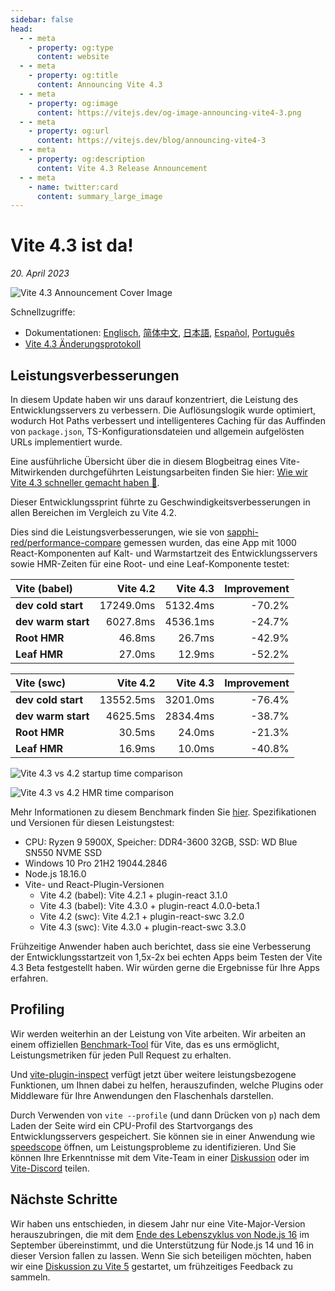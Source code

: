 ```yaml
---
sidebar: false
head:
  - - meta
    - property: og:type
      content: website
  - - meta
    - property: og:title
      content: Announcing Vite 4.3
  - - meta
    - property: og:image
      content: https://vitejs.dev/og-image-announcing-vite4-3.png
  - - meta
    - property: og:url
      content: https://vitejs.dev/blog/announcing-vite4-3
  - - meta
    - property: og:description
      content: Vite 4.3 Release Announcement
  - - meta
    - name: twitter:card
      content: summary_large_image
---
```


# Vite 4.3 ist da!

_20. April 2023_

![Vite 4.3 Announcement Cover Image](/og-image-announcing-vite4-3.png)

Schnellzugriffe:

- Dokumentationen: [Englisch](/), [简体中文](https://cn.vitejs.dev/), [日本語](https://ja.vitejs.dev/), [Español](https://es.vitejs.dev/), [Português](https://pt.vitejs.dev/)
- [Vite 4.3 Änderungsprotokoll](https://github.com/vitejs/vite/blob/main/packages/vite/CHANGELOG.md#430-2023-04-20)

## Leistungsverbesserungen

In diesem Update haben wir uns darauf konzentriert, die Leistung des Entwicklungsservers zu verbessern. Die Auflösungslogik wurde optimiert, wodurch Hot Paths verbessert und intelligenteres Caching für das Auffinden von `package.json`, TS-Konfigurationsdateien und allgemein aufgelösten URLs implementiert wurde.

Eine ausführliche Übersicht über die in diesem Blogbeitrag eines Vite-Mitwirkenden durchgeführten Leistungsarbeiten finden Sie hier: [Wie wir Vite 4.3 schneller gemacht haben 🚀](https://sun0day.github.io/blog/vite/why-vite4_3-is-faster.html).

Dieser Entwicklungssprint führte zu Geschwindigkeitsverbesserungen in allen Bereichen im Vergleich zu Vite 4.2.

Dies sind die Leistungsverbesserungen, wie sie von [sapphi-red/performance-compare](https://github.com/sapphi-red/performance-compare) gemessen wurden, das eine App mit 1000 React-Komponenten auf Kalt- und Warmstartzeit des Entwicklungsservers sowie HMR-Zeiten für eine Root- und eine Leaf-Komponente testet:

| **Vite (babel)**   |  Vite 4.2 | Vite 4.3 | Improvement |
| :----------------- | --------: | -------: | ----------: |
| **dev cold start** | 17249.0ms | 5132.4ms |      -70.2% |
| **dev warm start** |  6027.8ms | 4536.1ms |      -24.7% |
| **Root HMR**       |    46.8ms |   26.7ms |      -42.9% |
| **Leaf HMR**       |    27.0ms |   12.9ms |      -52.2% |

| **Vite (swc)**     |  Vite 4.2 | Vite 4.3 | Improvement |
| :----------------- | --------: | -------: | ----------: |
| **dev cold start** | 13552.5ms | 3201.0ms |      -76.4% |
| **dev warm start** |  4625.5ms | 2834.4ms |      -38.7% |
| **Root HMR**       |    30.5ms |   24.0ms |      -21.3% |
| **Leaf HMR**       |    16.9ms |   10.0ms |      -40.8% |

![Vite 4.3 vs 4.2 startup time comparison](/vite4-3-startup-time.png)

![Vite 4.3 vs 4.2 HMR time comparison](/vite4-3-hmr-time.png)

Mehr Informationen zu diesem Benchmark finden Sie [hier](https://gist.github.com/sapphi-red/25be97327ee64a3c1dce793444afdf6e). Spezifikationen und Versionen für diesen Leistungstest:

- CPU: Ryzen 9 5900X, Speicher: DDR4-3600 32GB, SSD: WD Blue SN550 NVME SSD
- Windows 10 Pro 21H2 19044.2846
- Node.js 18.16.0
- Vite- und React-Plugin-Versionen
  - Vite 4.2 (babel): Vite 4.2.1 + plugin-react 3.1.0
  - Vite 4.3 (babel): Vite 4.3.0 + plugin-react 4.0.0-beta.1
  - Vite 4.2 (swc): Vite 4.2.1 + plugin-react-swc 3.2.0
  - Vite 4.3 (swc): Vite 4.3.0 + plugin-react-swc 3.3.0

Frühzeitige Anwender haben auch berichtet, dass sie eine Verbesserung der Entwicklungsstartzeit von 1,5x-2x bei echten Apps beim Testen der Vite 4.3 Beta festgestellt haben. Wir würden gerne die Ergebnisse für Ihre Apps erfahren.

## Profiling

Wir werden weiterhin an der Leistung von Vite arbeiten. Wir arbeiten an einem offiziellen [Benchmark-Tool](https://github.com/vitejs/vite-benchmark) für Vite, das es uns ermöglicht, Leistungsmetriken für jeden Pull Request zu erhalten.

Und [vite-plugin-inspect](https://github.com/antfu/vite-plugin-inspect) verfügt jetzt über weitere leistungsbezogene Funktionen, um Ihnen dabei zu helfen, herauszufinden, welche Plugins oder Middleware für Ihre Anwendungen den Flaschenhals darstellen.

Durch Verwenden von `vite --profile` (und dann Drücken von `p`) nach dem Laden der Seite wird ein CPU-Profil des Startvorgangs des Entwicklungsservers gespeichert. Sie können sie in einer Anwendung wie [speedscope](https://www.speedscope.app/) öffnen, um Leistungsprobleme zu identifizieren. Und Sie können Ihre Erkenntnisse mit dem Vite-Team in einer [Diskussion](https://github.com/vitejs/vite/discussions) oder im [Vite-Discord](https://chat.vitejs.dev) teilen.

## Nächste Schritte

Wir haben uns entschieden, in diesem Jahr nur eine Vite-Major-Version herauszubringen, die mit dem [Ende des Lebenszyklus von Node.js 16](https://endoflife.date/nodejs) im September übereinstimmt, und die Unterstützung für Node.js 14 und 16 in dieser Version fallen zu lassen. Wenn Sie sich beteiligen möchten, haben wir eine [Diskussion zu Vite 5](https://github.com/vitejs/vite/discussions/12466) gestartet, um frühzeitiges Feedback zu sammeln.
